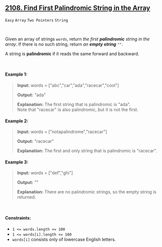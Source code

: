 ## [2108. Find First Palindromic String in the Array](https://leetcode.com/problems/find-first-palindromic-string-in-the-array)

<code>Easy</code> <code>Array</code> <code>Two Pointers</code> <code>String</code>

<br>

Given an array of strings <code>words</code>, return *the first __palindromic__ string in the array*. If there is no such string, return *an __empty string__* <code>""</code>.

A string is __palindromic__ if it reads the same forward and backward.

<br>

#### Example 1:

> __Input:__ words = ["abc","car","ada","racecar","cool"]
> 
> __Output:__ "ada"
> 
> __Explanation:__ The first string that is palindromic is "ada".  
> Note that "racecar" is also palindromic, but it is not the first.  

#### Example 2:

> __Input:__ words = ["notapalindrome","racecar"]
> 
> __Output:__ "racecar"
> 
> __Explanation:__ The first and only string that is palindromic is "racecar".  

#### Example 3:

> __Input:__ words = ["def","ghi"]
> 
> __Output:__ ""
> 
> __Explanation:__ There are no palindromic strings, so the empty string is returned.  

<br>

#### Constraints:

- <code>1 <= words.length <= 100</code>
- <code>1 <= words[i].length <= 100</code>
- <code>words[i]</code> consists only of lowercase English letters.
